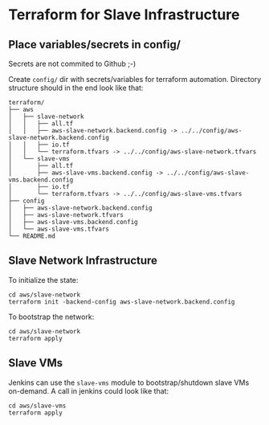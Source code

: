 # Terraform for Slave Infrastructure

## Place variables/secrets in config/

Secrets are not commited to Github ;-)

Create `config/` dir with secrets/variables for terraform automation. 
Directory structure should in the end look like that:

```
terraform/
├── aws
│   ├── slave-network
│   │   ├── all.tf
│   │   ├── aws-slave-network.backend.config -> ../../config/aws-slave-network.backend.config                                            
│   │   ├── io.tf
│   │   └── terraform.tfvars -> ../../config/aws-slave-network.tfvars                                                                    
│   └── slave-vms
│       ├── all.tf
│       ├── aws-slave-vms.backend.config -> ../../config/aws-slave-vms.backend.config                                                    
│       ├── io.tf
│       └── terraform.tfvars -> ../../config/aws-slave-vms.tfvars
├── config
│   ├── aws-slave-network.backend.config
│   ├── aws-slave-network.tfvars
│   ├── aws-slave-vms.backend.config
│   └── aws-slave-vms.tfvars
└── README.md
```

## Slave Network Infrastructure

To initialize the state:
```
cd aws/slave-network
terraform init -backend-config aws-slave-network.backend.config
```

To bootstrap the network:
```
cd aws/slave-network
terraform apply
```

## Slave VMs

Jenkins can use the `slave-vms` module to bootstrap/shutdown slave VMs on-demand. 
A call in jenkins could look like that:
```
cd aws/slave-vms
terraform apply
```
